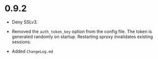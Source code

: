 0.9.2
=====

* Deny SSLv3.

* Removed the `auth_token_key` option from the config file.
  The token is generated randomly on startup.
	Restarting sproxy invalidates existing sessions.

* Added `ChangeLog.md`


